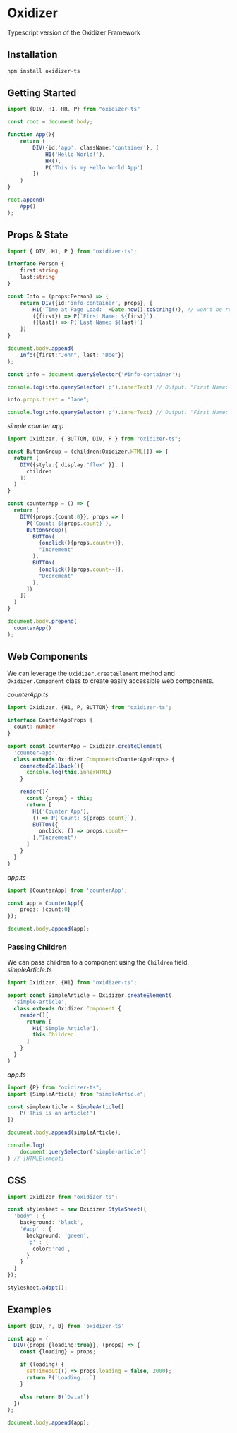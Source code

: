 # Oxidizer 
Typescript version of the Oxidizer Framework

## Installation
```bash
npm install oxidizer-ts
```
## Getting Started
```typescript
import {DIV, H1, HR, P} from "oxidizer-ts"

const root = document.body;

function App(){
    return (
        DIV({id:'app', className:'container'}, [
            H1('Hello World!'),
            HR(),
            P('This is my Hello World App')
        ])
    )
}

root.append(
    App()
);
```
## Props & State
```typescript
import { DIV, H1, P } from "oxidizer-ts";

interface Person {
    first:string
    last:string
}

const Info = (props:Person) => {
    return DIV({id:'info-container', props}, [
        H1('Time at Page Load: '+Date.now().toString()), // won't be rerendered
        ({first}) => P(`First Name: ${first}`),
        ({last}) => P(`Last Name: ${last}`)
    ])
}

document.body.append(
    Info({first:"John", last: "Doe"})
);

const info = document.querySelector('#info-container');

console.log(info.querySelector('p').innerText) // Output: "First Name: John"

info.props.first = "Jane";

console.log(info.querySelector('p').innerText) // Output: "First Name: Jane"
```

*simple counter app*
```typescript
import Oxidizer, { BUTTON, DIV, P } from "oxidizer-ts";

const ButtonGroup = (children:Oxidizer.HTML[]) => {
  return (
    DIV({style:{ display:"flex" }}, [
      children
    ])
  )
}

const counterApp = () => {
  return (
    DIV({props:{count:0}}, props => [
      P(`Count: ${props.count}`),
      ButtonGroup([
        BUTTON(
          {onclick(){props.count++}},
          "Increment"
        ),
        BUTTON(
          {onclick(){props.count--}},
          "Decrement"
        ),
      ])
    ])
  )
}

document.body.prepend(
  counterApp()
);
```

## Web Components
We can leverage the `Oxidizer.createElement` method and `Oxidizer.Component` class to create easily accessible web components.

*counterApp.ts*
```typescript
import Oxidizer, {H1, P, BUTTON} from "oxidizer-ts";

interface CounterAppProps {
  count: number
}

export const CounterApp = Oxidizer.createElement(
  'counter-app',
  class extends Oxidizer.Component<CounterAppProps> {
    connectedCallback(){
      console.log(this.innerHTML)
    }

    render(){
      const {props} = this;
      return [
        H1('Counter App'),
        () => P(`Count: ${props.count}`),
        BUTTON({
          onclick: () => props.count++
        },"Increment")
      ]
    }
  }
)
```
*app.ts*
```typescript
import {CounterApp} from 'counterApp';

const app = CounterApp({
    props: {count:0}
});

document.body.append(app);
```
### Passing Children
We can pass children to a component using the `Children` field.
*simpleArticle.ts*
```typescript
import Oxidizer, {H1} from "oxidizer-ts";

export const SimpleArticle = Oxidizer.createElement(
  'simple-article',
  class extends Oxidizer.Component {
    render(){
      return [
        H1('Simple Article'),
        this.Children
      ]
    }
  }  
)
```
*app.ts*
```typescript
import {P} from "oxidizer-ts";
import {SimpleArticle} from "simpleArticle"; 

const simpleArticle = SimpleArticle([
    P('This is an article!')
])

document.body.append(simpleArticle);

console.log(
    document.querySelector('simple-article')
) // [HTMLElement]
```

## CSS
```typescript
import Oxidizer from "oxidizer-ts";

const stylesheet = new Oxidizer.StyleSheet({
  'body' : {
    background: 'black',
    '#app' : {
      background: 'green',
      'p' : {
        color:'red',
      }
    }
  }
});

stylesheet.adopt();
```

## Examples
```typescript
import {DIV, P, B} from 'oxidizer-ts'

const app = (
  DIV({props:{loading:true}}, (props) => {
    const {loading} = props;

    if (loading) {
      setTimeout(() => props.loading = false, 2000);
      return P(`Loading...`)
    }

    else return B(`Data!`)
  })
);

document.body.append(app);
```